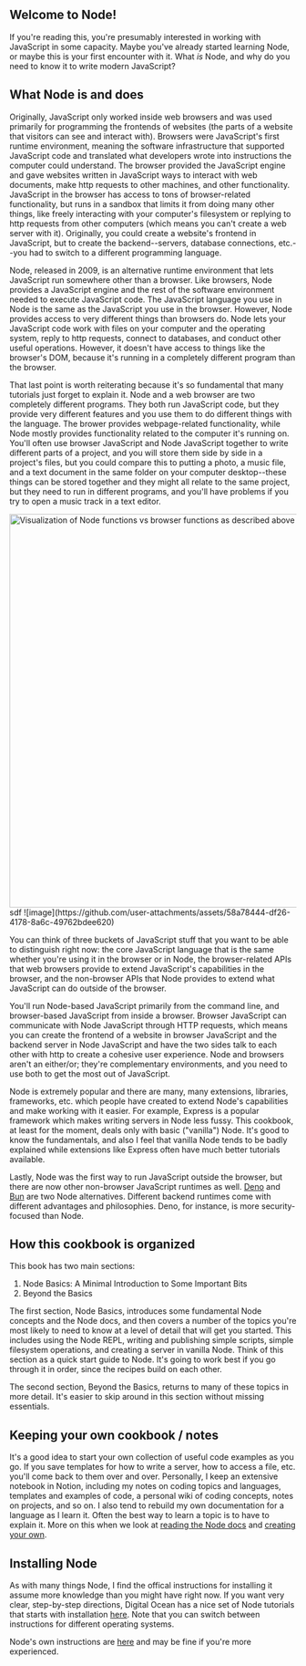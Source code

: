 
## Welcome to Node!

If you're reading this, you're presumably interested in working with JavaScript in some capacity. Maybe you've already started learning Node, or maybe this is your first encounter with it. What _is_ Node, and why do you need to know it to write modern JavaScript?

## What Node is and does

Originally, JavaScript only worked inside web browsers and was used primarily for programming the frontends of websites (the parts of a website that visitors can see and interact with). Browsers were JavaScript's first runtime environment, meaning the software infrastructure that supported JavaScript code and translated what developers wrote into instructions the computer could understand. The browser provided the JavaScript engine and gave websites written in JavaScript ways to interact with web documents, make http requests to other machines, and other functionality. JavaScript in the browser has access to tons of browser-related functionality, but runs in a sandbox that limits it from doing many other things, like freely interacting with your computer's filesystem or replying to http requests from other computers (which means you can't create a web server with it). Originally, you could create a website's frontend in JavaScript, but to create the backend--servers, database connections, etc.--you had to switch to a different programming language. 

Node, released in 2009, is an alternative runtime environment that lets JavaScript run somewhere other than a browser. Like browsers, Node provides a JavaScript engine and the rest of the software environment needed to execute JavaScript code. The JavaScript language you use in Node is the same as the JavaScript you use in the browser. However, Node provides access to very different things than browsers do. Node lets your JavaScript code work with files on your computer and the operating system, reply to http requests, connect to databases, and conduct other useful operations. However, it doesn't have access to things like the browser's DOM, because it's running in a completely different program than the browser.

That last point is worth reiterating because it's so fundamental that many tutorials just forget to explain it. Node and a web browser are two completely different programs. They both run JavaScript code, but they provide very different features and you use them to do different things with the language. The brower provides webpage-related functionality, while Node mostly provides functionality related to the computer it's running on. You'll often use browser JavaScript and Node JavaScript together to write different parts of a project, and you will store them side by side in a project's files, but you could compare this to putting a photo, a music file, and a text document in the same folder on your computer desktop--these things can be stored together and they might all relate to the same project, but they need to run in different programs, and you'll have problems if you try to open a music track in a text editor. 

<img width="690" alt="Visualization of Node functions vs browser functions as described above" src="https://github.com/user-attachments/assets/58a78444-df26-4178-8a6c-49762bdee620">
sdf
![image](https://github.com/user-attachments/assets/58a78444-df26-4178-8a6c-49762bdee620)



You can think of three buckets of JavaScript stuff that you want to be able to distinguish right now: the core JavaScript language that is the same whether you're using it in the browser or in Node, the browser-related APIs that web browsers provide to extend JavaScript's capabilities in the browser, and the non-browser APIs that Node provides to extend what JavaScript can do outside of the browser. 

You'll run Node-based JavaScript primarily from the command line, and browser-based JavaScript from inside a browser. Browser JavaScript can communicate with Node JavaScript through HTTP requests, which means you can create the frontend of a website in browser JavaScript and the backend server in Node JavaScript and have the two sides talk to each other with http to create a cohesive user experience. Node and browsers aren't an either/or; they're complementary environments, and you need to use both to get the most out of JavaScript. 

Node is extremely popular and there are many, many extensions, libraries, frameworks, etc. which people have created to extend Node's capabilities and make working with it easier. For example, Express is a popular framework which makes writing servers in Node less fussy. This cookbook, at least for the moment, deals only with basic ("vanilla") Node. It's good to know the fundamentals, and also I feel that vanilla Node tends to be badly explained while extensions like Express often have much better tutorials available.  

Lastly, Node was the first way to run JavaScript outside the browser, but there are now other non-browser JavaScript runtimes as well. [Deno](https://deno.com/) and [Bun](https://bun.sh/docs/runtime/jsx) are two Node alternatives. Different backend runtimes come with different advantages and philosophies. Deno, for instance, is more security-focused than Node. 

## How this cookbook is organized

This book has two main sections: 
1) Node Basics: A Minimal Introduction to Some Important Bits
2) Beyond the Basics

The first section, Node Basics, introduces some fundamental Node concepts and the Node docs, and then covers a number of the topics you're most likely to need to know at a level of detail that will get you started. This includes using the Node REPL, writing and publishing simple scripts, simple filesystem operations, and creating a server in vanilla Node. Think of this section as a quick start guide to Node. It's going to work best if you go through it in order, since the recipes build on each other. 

The second section, Beyond the Basics, returns to many of these topics in more detail. It's easier to skip around in this section without missing essentials. 

## Keeping your own cookbook / notes

It's a good idea to start your own collection of useful code examples as you go. If you save templates for how to write a server, how to access a file, etc. you'll come back to them over and over. Personally, I keep an extensive notebook in Notion, including my notes on coding topics and languages, templates and examples of code, a personal wiki of coding concepts, notes on projects, and so on. I also tend to rebuild my own documentation for a language as I learn it. Often the best way to learn a topic is to have to explain it. More on this when we look at [reading the Node docs](https://github.com/bkager/Node-cookbook/blob/main/informational-reading-the-Node-docs.md) and [creating your own](https://github.com/bkager/Node-cookbook/blob/main/informational-creating-your-own-docs.md). 

## Installing Node

As with many things Node, I find the offical instructions for installing it assume more knowledge than you might have right now. If you want very clear, step-by-step directions, Digital Ocean has a nice set of Node tutorials that starts with installation [here](https://www.digitalocean.com/community/tutorials/how-to-install-node-js-and-create-a-local-development-environment-on-macos). Note that you can switch between instructions for different operating systems.

Node's own instructions are [here](https://nodejs.org/en/learn/getting-started/how-to-install-nodejs) and may be fine if you're more experienced. 
